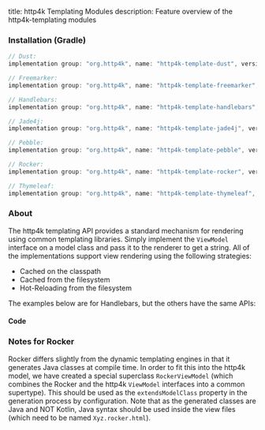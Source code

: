 title: http4k Templating Modules
description: Feature overview of the http4k-templating modules

### Installation (Gradle)

```groovy
// Dust: 
implementation group: "org.http4k", name: "http4k-template-dust", version: "4.40.2.0"

// Freemarker: 
implementation group: "org.http4k", name: "http4k-template-freemarker", version: "4.40.2.0"

// Handlebars: 
implementation group: "org.http4k", name: "http4k-template-handlebars", version: "4.40.2.0"

// Jade4j: 
implementation group: "org.http4k", name: "http4k-template-jade4j", version: "4.40.2.0"

// Pebble: 
implementation group: "org.http4k", name: "http4k-template-pebble", version: "4.40.2.0"

// Rocker: 
implementation group: "org.http4k", name: "http4k-template-rocker", version: "4.40.2.0"

// Thymeleaf: 
implementation group: "org.http4k", name: "http4k-template-thymeleaf", version: "4.40.2.0"
```

### About
The http4k templating API provides a standard mechanism for rendering using common templating libraries. Simply implement the `ViewModel` interface on a model class and pass it to the renderer to get a string. All of the implementations support view rendering using the following strategies:

* Cached on the classpath
* Cached from the filesystem
* Hot-Reloading from the filesystem

The examples below are for Handlebars, but the others have the same APIs:

#### Code  [<img class="octocat"/>](https://github.com/http4k/http4k/blob/master/src/docs/guide/reference/templating/example.kt)

<script src="https://gist-it.appspot.com/https://github.com/http4k/http4k/blob/master/src/docs/guide/reference/templating/example.kt"></script>

### Notes for Rocker
Rocker differs slightly from the dynamic templating engines in that it generates Java classes at compile time. In order to fit this into the http4k model, we have created a special superclass `RockerViewModel` (which combines the Rocker and the http4k `ViewModel` interfaces into a common supertype). This should be used as the `extendsModelClass` property in the generation process by configuration. Note that as the generated classes are Java and NOT Kotlin, Java syntax should be used inside the view files (which need to be named `Xyz.rocker.html`).

[http4k]: https://http4k.org
